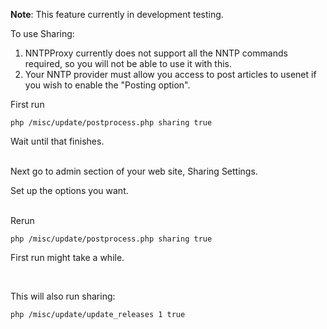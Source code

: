 **Note**: This feature currently in development testing.


To use Sharing:

1. NNTPProxy currently does not support all the NNTP commands required, so you will not be able to use it with this.
1. Your NNTP provider must allow you access to post articles to usenet if you wish to enable the "Posting option".

First run 

`php /misc/update/postprocess.php sharing true`


Wait until that finishes.

<br>
Next go to admin section of your web site, Sharing Settings.

Set up the options you want.

<br>
Rerun 

`php /misc/update/postprocess.php sharing true`

First run might take a while.

<br>

This will also run sharing:

`php /misc/update/update_releases 1 true`